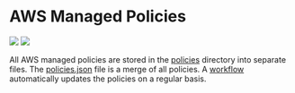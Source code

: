 # AWS Managed Policies

![](https://shields.io/date/1676875041.svg?label=last%20run)
![](https://shields.io/date/1676875041.svg?label=last%20updated)

All AWS managed policies are stored in the [policies](policies) directory into
separate files. The [policies.json](policies/policies.json) file is a merge of
all policies. A [workflow](.github/workflows/list-policies.yaml) automatically
updates the policies on a regular basis.
